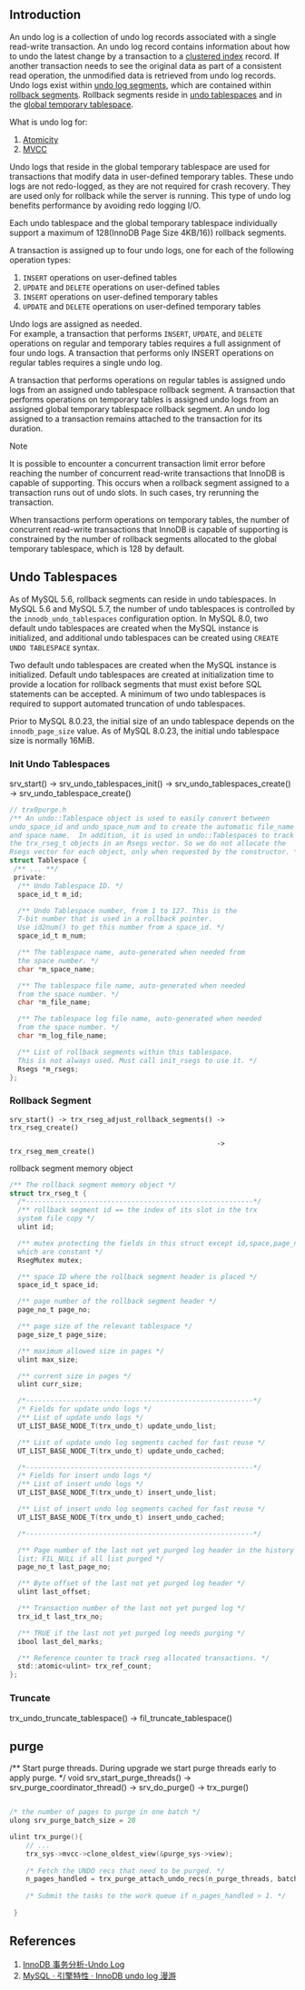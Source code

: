 ## Introduction

An undo log is a collection of undo log records associated with a single read-write transaction. 
An undo log record contains information about how to undo the latest change by a transaction to a [clustered index](https://dev.mysql.com/doc/refman/8.0/en/glossary.html#glos_clustered_index) record. 
If another transaction needs to see the original data as part of a consistent read operation, the unmodified data is retrieved from undo log records. 
Undo logs exist within [undo log segments](https://dev.mysql.com/doc/refman/8.0/en/glossary.html#glos_undo_log_segment), which are contained within [rollback segments](https://dev.mysql.com/doc/refman/8.0/en/glossary.html#glos_rollback_segment). 
Rollback segments reside in [undo tablespaces](https://dev.mysql.com/doc/refman/8.0/en/glossary.html#glos_undo_tablespace) and in the [global temporary tablespace](https://dev.mysql.com/doc/refman/8.0/en/glossary.html#glos_global_temporary_tablespace).


What is undo log for:

1. [Atomicity](/docs/CS/DB/MySQL/Transaction.md?id=Atomicity)
2. [MVCC](/docs/CS/DB/MySQL/Transaction.md?id=MVCC)




Undo logs that reside in the global temporary tablespace are used for transactions that modify data in user-defined temporary tables. These undo logs are not redo-logged, as they are not required for crash recovery. 
They are used only for rollback while the server is running. This type of undo log benefits performance by avoiding redo logging I/O.


Each undo tablespace and the global temporary tablespace individually support a maximum of 128(InnoDB Page Size 4KB/16)) rollback segments.


A transaction is assigned up to four undo logs, one for each of the following operation types:

1. `INSERT` operations on user-defined tables
2. `UPDATE` and `DELETE` operations on user-defined tables
3. `INSERT` operations on user-defined temporary tables
4. `UPDATE` and `DELETE` operations on user-defined temporary tables

Undo logs are assigned as needed.  
For example, a transaction that performs `INSERT`, `UPDATE`, and `DELETE` operations on regular and temporary tables requires a full assignment of four undo logs.
A transaction that performs only INSERT operations on regular tables requires a single undo log.

A transaction that performs operations on regular tables is assigned undo logs from an assigned undo tablespace rollback segment. 
A transaction that performs operations on temporary tables is assigned undo logs from an assigned global temporary tablespace rollback segment.
An undo log assigned to a transaction remains attached to the transaction for its duration.

> [!NOTE]
>
> It is possible to encounter a concurrent transaction limit error before reaching the number of concurrent read-write transactions that InnoDB is capable of supporting. 
> This occurs when a rollback segment assigned to a transaction runs out of undo slots. In such cases, try rerunning the transaction.
>
> When transactions perform operations on temporary tables, the number of concurrent read-write transactions that InnoDB is capable of supporting is constrained by the number of rollback segments allocated to the global temporary tablespace, which is 128 by default.



## Undo Tablespaces

As of MySQL 5.6, rollback segments can reside in undo tablespaces. In MySQL 5.6 and MySQL 5.7, the number of undo tablespaces is controlled by the `innodb_undo_tablespaces` configuration option. In MySQL 8.0, two default undo tablespaces are created when the MySQL instance is initialized, and additional undo tablespaces can be created using `CREATE UNDO TABLESPACE` syntax.

Two default undo tablespaces are created when the MySQL instance is initialized. Default undo tablespaces are created at initialization time to provide a location for rollback segments that must exist before SQL statements can be accepted. A minimum of two undo tablespaces is required to support automated truncation of undo tablespaces.

Prior to MySQL 8.0.23, the initial size of an undo tablespace depends on the `innodb_page_size` value.
As of MySQL 8.0.23, the initial undo tablespace size is normally 16MiB.


### Init Undo Tablespaces

srv_start() -> srv_undo_tablespaces_init() -> srv_undo_tablespaces_create() -> srv_undo_tablespace_create()


```c
// trx0purge.h
/** An undo::Tablespace object is used to easily convert between
undo_space_id and undo_space_num and to create the automatic file_name
and space name.  In addition, it is used in undo::Tablespaces to track
the trx_rseg_t objects in an Rsegs vector. So we do not allocate the
Rsegs vector for each object, only when requested by the constructor. */
struct Tablespace {
 /** ... **/
 private:
  /** Undo Tablespace ID. */
  space_id_t m_id;

  /** Undo Tablespace number, from 1 to 127. This is the
  7-bit number that is used in a rollback pointer.
  Use id2num() to get this number from a space_id. */
  space_id_t m_num;

  /** The tablespace name, auto-generated when needed from
  the space number. */
  char *m_space_name;

  /** The tablespace file name, auto-generated when needed
  from the space number. */
  char *m_file_name;

  /** The tablespace log file name, auto-generated when needed
  from the space number. */
  char *m_log_file_name;

  /** List of rollback segments within this tablespace.
  This is not always used. Must call init_rsegs to use it. */
  Rsegs *m_rsegs;
};
```

### Rollback Segment


```
srv_start() -> trx_rseg_adjust_rollback_segments() -> trx_rseg_create() 

                                                   -> trx_rseg_mem_create()
```

rollback segment memory object

```c
/** The rollback segment memory object */
struct trx_rseg_t {
  /*--------------------------------------------------------*/
  /** rollback segment id == the index of its slot in the trx
  system file copy */
  ulint id;

  /** mutex protecting the fields in this struct except id,space,page_no
  which are constant */
  RsegMutex mutex;

  /** space ID where the rollback segment header is placed */
  space_id_t space_id;

  /** page number of the rollback segment header */
  page_no_t page_no;

  /** page size of the relevant tablespace */
  page_size_t page_size;

  /** maximum allowed size in pages */
  ulint max_size;

  /** current size in pages */
  ulint curr_size;

  /*--------------------------------------------------------*/
  /* Fields for update undo logs */
  /** List of update undo logs */
  UT_LIST_BASE_NODE_T(trx_undo_t) update_undo_list;

  /** List of update undo log segments cached for fast reuse */
  UT_LIST_BASE_NODE_T(trx_undo_t) update_undo_cached;

  /*--------------------------------------------------------*/
  /* Fields for insert undo logs */
  /** List of insert undo logs */
  UT_LIST_BASE_NODE_T(trx_undo_t) insert_undo_list;

  /** List of insert undo log segments cached for fast reuse */
  UT_LIST_BASE_NODE_T(trx_undo_t) insert_undo_cached;

  /*--------------------------------------------------------*/

  /** Page number of the last not yet purged log header in the history
  list; FIL_NULL if all list purged */
  page_no_t last_page_no;

  /** Byte offset of the last not yet purged log header */
  ulint last_offset;

  /** Transaction number of the last not yet purged log */
  trx_id_t last_trx_no;

  /** TRUE if the last not yet purged log needs purging */
  ibool last_del_marks;

  /** Reference counter to track rseg allocated transactions. */
  std::atomic<ulint> trx_ref_count;
};
```

### Truncate

trx_undo_truncate_tablespace() -> fil_truncate_tablespace()


## purge


/** Start purge threads. During upgrade we start
purge threads early to apply purge. */
void srv_start_purge_threads() -> srv_purge_coordinator_thread() -> srv_do_purge() -> trx_purge()


```c

/* the number of pages to purge in one batch */
ulong srv_purge_batch_size = 20

ulint trx_purge(){
    // ...
    trx_sys->mvcc->clone_oldest_view(&purge_sys->view);
    
    /* Fetch the UNDO recs that need to be purged. */
    n_pages_handled = trx_purge_attach_undo_recs(n_purge_threads, batch_size);
 
    /* Submit the tasks to the work queue if n_pages_handled > 1. */
    
 }

```


## References
1. [InnoDB 事务分析-Undo Log](https://www.leviathan.vip/2019/02/14/InnoDB%E7%9A%84%E4%BA%8B%E5%8A%A1%E5%88%86%E6%9E%90-Undo-Log/)
2. [MySQL · 引擎特性 · InnoDB undo log 漫游](http://mysql.taobao.org/monthly/2015/04/01/)